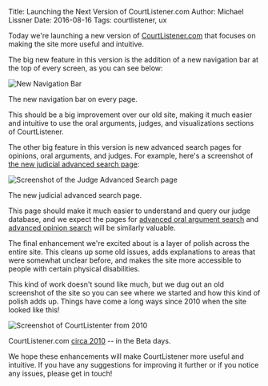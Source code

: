 Title: Launching the Next Version of CourtListener.com
Author: Michael Lissner
Date: 2016-08-16
Tags: courtlistener, ux

Today we're launching a new version of [CourtListener.com][cl] that focuses on making the site more useful and intuitive. 

The big new feature in this version is the addition of a new navigation bar at the top of every screen, as you can see below:
   
<div class="left-image">
    <img src="{filename}/images/navbar.png"
         alt="New Navigation Bar"
         class="img-responsive border">
    <p class="caption">The new navigation bar on every page.</p>
</div>
<div class="clearfix"></div>

This should be a big improvement over our old site, making it much easier and intuitive to use the oral arguments, judges, and visualizations sections of CourtListener.

The other big feature in this version is new advanced search pages for opinions, oral arguments, and judges. For example, here's a screenshot of [the new judicial advanced search page][1]:

<div class="left-image">
    <img src="{filename}/images/adv-search-judges.png"
         alt="Screenshot of the Judge Advanced Search page"
         class="img-responsive border">
    <p class="caption">The new judicial advanced search page.</p>
</div>
<div class="clearfix"></div>


This page should make it much easier to understand and query our judge database, and we expect the pages for [advanced oral argument search][2] and [advanced opinion search][3] will be similarly valuable.

The final enhancement we're excited about is a layer of polish across the entire site. This cleans up some old issues, adds explanations to areas that were somewhat unclear before, and makes the site more accessible to people with certain physical disabilities. 

This kind of work doesn't sound like much, but we dug out an old screenshot of the site so you can see where we started and how this kind of polish adds up. Things have come a long ways since 2010 when the site looked like this!

<div class="left-image">
    <img src="{filename}/images/cl-2010.png"
         alt="Screenshot of CourtListenter from 2010"
         class="img-responsive border">
    <p class="caption">CourtListener.com <a href="https://web.archive.org/web/20100328140211/http://courtlistener.com/">circa 2010</a> -- in the Beta days.</p>
</div>
<div class="clearfix"></div>

We hope these enhancements will make CourtListener more useful and intuitive. If you have any suggestions for improving it further or if you notice any issues, please get in touch!


[1]: https://www.courtlistener.com/person/
[2]: https://www.courtlistener.com/audio/
[3]: https://www.courtlistener.com/opinion/
[cl]: https://www.courtlistener.com/
